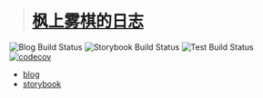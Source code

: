 > # [枫上雾棋的日志](https://blog.fengshangwuqi.com)

![Blog Build Status](https://github.com/FengShangWuQi/fengshangwuqi.github.io/workflows/Blog/badge.svg)
![Storybook Build Status](https://github.com/FengShangWuQi/fengshangwuqi.github.io/workflows/Storybook/badge.svg)
![Test Build Status](https://github.com/FengShangWuQi/fengshangwuqi.github.io/workflows/Test/badge.svg)
[![codecov](https://codecov.io/gh/FengShangWuQi/fengshangwuqi.github.io/branch/dev/graph/badge.svg)](https://codecov.io/gh/FengShangWuQi/fengshangwuqi.github.io)

- [blog](https://blog.fengshangwuqi.com)
- [storybook](https://storybook.fengshangwuqi.com/)

